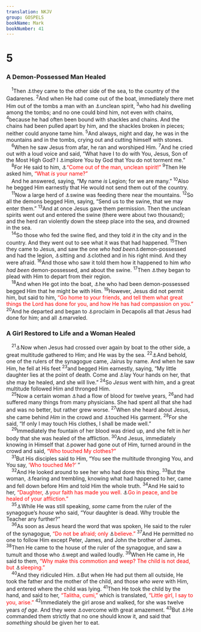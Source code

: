 ```yaml
---
translation: NKJV
group: GOSPELS
bookName: Mark 
bookNumber: 41
---
```


<div class="title"><h1>5</h1><h3>A Demon-Possessed Man Healed</h3></div>
<span class="verse mac_5_1"> <sup>1</sup>Then <a data-toggle="tooltip" data-placement="bottom" title="Matt. 8:28–34; Luke 8:26–37">⚓</a>they came to the other side of the sea, to the country of the Gadarenes. </span>
<span class="verse mac_5_2"><sup>2</sup>And when He had come out of the boat, immediately there met Him out of the tombs a man with an <a data-toggle="tooltip" data-placement="bottom" title="Mark 1:23; 7:25; (Rev. 16:13, 14)">⚓</a>unclean spirit, </span>
<span class="verse mac_5_3"><sup>3</sup>who had <i>his</i> dwelling among the tombs; and no one could bind him, not even with chains, </span>
<span class="verse mac_5_4"><sup>4</sup>because he had often been bound with shackles and chains. And the chains had been pulled apart by him, and the shackles broken in pieces; neither could anyone tame him. </span>
<span class="verse mac_5_5"><sup>5</sup>And always, night and day, he was in the mountains and in the tombs, crying out and cutting himself with stones.<br/></span>
<span class="verse mac_5_6"> <sup>6</sup>When he saw Jesus from afar, he ran and worshiped Him. </span>
<span class="verse mac_5_7"><sup>7</sup>And he cried out with a loud voice and said, “What have I to do with You, Jesus, Son of the Most High God? I <a data-toggle="tooltip" data-placement="bottom" title="Matt. 26:63; Mark 1:24; Acts 19:13">⚓</a>implore You by God that You do not torment me.”<br/></span>
<span class="verse mac_5_8"> <sup>8</sup>For He said to him, <a data-toggle="tooltip" data-placement="bottom" title="Mark 1:25; 9:25; (Acts 16:18)">⚓</a><font color="red">“Come out of the man, unclean spirit!”</font></span>
<span class="verse mac_5_9"><sup>9</sup>Then He asked him, <font color="red">“What <i>is</i> your name?”</font><br/> And he answered, saying, “My name <i>is</i> Legion; for we are many.” </span>
<span class="verse mac_5_10"><sup>10</sup>Also he begged Him earnestly that He would not send them out of the country.<br/></span>
<span class="verse mac_5_11"> <sup>11</sup>Now a large herd of <a data-toggle="tooltip" data-placement="bottom" title="Lev. 11:7, 8; Deut. 14:8; Luke 15:15, 16">⚓</a>swine was feeding there near the mountains. </span>
<span class="verse mac_5_12"><sup>12</sup>So all the demons begged Him, saying, “Send us to the swine, that we may enter them.” </span>
<span class="verse mac_5_13"><sup>13</sup>And at once Jesus gave them permission. Then the unclean spirits went out and entered the swine (there were about two thousand); and the herd ran violently down the steep place into the sea, and drowned in the sea.<br/></span>
<span class="verse mac_5_14"> <sup>14</sup>So those who fed the swine fled, and they told <i>it</i> in the city and in the country. And they went out to see what it was that had happened. </span>
<span class="verse mac_5_15"><sup>15</sup>Then they came to Jesus, and saw the one <i>who</i> <i>had</i> <i>been</i><a data-toggle="tooltip" data-placement="bottom" title="Matt. 4:24; 8:16; Mark 1:32">⚓</a>demon-possessed and had the legion, <a data-toggle="tooltip" data-placement="bottom" title="Luke 10:39">⚓</a>sitting and <a data-toggle="tooltip" data-placement="bottom" title="(Is. 61:10)">⚓</a>clothed and in his right mind. And they were afraid. </span>
<span class="verse mac_5_16"><sup>16</sup>And those who saw it told them how it happened to him <i>who</i> <i>had</i> <i>been</i> demon-possessed, and about the swine. </span>
<span class="verse mac_5_17"><sup>17</sup>Then <a data-toggle="tooltip" data-placement="bottom" title="Matt. 8:34; Acts 16:39">⚓</a>they began to plead with Him to depart from their region.<br/></span>
<span class="verse mac_5_18"> <sup>18</sup>And when He got into the boat, <a data-toggle="tooltip" data-placement="bottom" title="Luke 8:38, 39">⚓</a>he who had been demon-possessed begged Him that he might be with Him. </span>
<span class="verse mac_5_19"><sup>19</sup>However, Jesus did not permit him, but said to him, <font color="red">“Go home to your friends, and tell them what great things the Lord has done for you, and how He has had compassion on you.”</font></span>
<span class="verse mac_5_20"><sup>20</sup>And he departed and began to <a data-toggle="tooltip" data-placement="bottom" title="Ex. 15:2; Ps. 66:16">⚓</a>proclaim in Decapolis all that Jesus had done for him; and all <a data-toggle="tooltip" data-placement="bottom" title="Matt. 9:8, 33; John 5:20; 7:21; Acts 3:12; 4:13">⚓</a>marveled.<br/></span>
<div class="title"><h3>A Girl Restored to Life and a Woman Healed</h3></div>
<span class="verse mac_5_21"> <sup>21</sup><a data-toggle="tooltip" data-placement="bottom" title="Matt. 9:1; Luke 8:40">⚓</a>Now when Jesus had crossed over again by boat to the other side, a great multitude gathered to Him; and He was by the sea. </span>
<span class="verse mac_5_22"><sup>22</sup><a data-toggle="tooltip" data-placement="bottom" title="Matt. 9:18–26; Luke 8:41–56; Acts 13:15">⚓</a>And behold, one of the rulers of the synagogue came, Jairus by name. And when he saw Him, he fell at His feet </span>
<span class="verse mac_5_23"><sup>23</sup>and begged Him earnestly, saying, “My little daughter lies at the point of death. Come and <a data-toggle="tooltip" data-placement="bottom" title="Matt. 8:15; Mark 6:5; 7:32; 8:23, 25; 16:18; Luke 4:40; Acts 9:17; 28:8">⚓</a>lay Your hands on her, that she may be healed, and she will live.” </span>
<span class="verse mac_5_24"><sup>24</sup>So <i>Jesus</i> went with him, and a great multitude followed Him and thronged Him.<br/></span>
<span class="verse mac_5_25"> <sup>25</sup>Now a certain woman <a data-toggle="tooltip" data-placement="bottom" title="Lev. 15:19, 25; Matt. 9:20">⚓</a>had a flow of blood for twelve years, </span>
<span class="verse mac_5_26"><sup>26</sup>and had suffered many things from many physicians. She had spent all that she had and was no better, but rather grew worse. </span>
<span class="verse mac_5_27"><sup>27</sup>When she heard about Jesus, she came behind <i>Him</i> in the crowd and <a data-toggle="tooltip" data-placement="bottom" title="Matt. 14:35, 36; Mark 3:10; 6:56">⚓</a>touched His garment. </span>
<span class="verse mac_5_28"><sup>28</sup>For she said, “If only I may touch His clothes, I shall be made well.”<br/></span>
<span class="verse mac_5_29"> <sup>29</sup>Immediately the fountain of her blood was dried up, and she felt in <i>her</i> body that she was healed of the affliction. </span>
<span class="verse mac_5_30"><sup>30</sup>And Jesus, immediately knowing in Himself that <a data-toggle="tooltip" data-placement="bottom" title="Luke 6:19; 8:46">⚓</a>power had gone out of Him, turned around in the crowd and said, <font color="red">“Who touched My clothes?”</font><br/></span>
<span class="verse mac_5_31"> <sup>31</sup>But His disciples said to Him, “You see the multitude thronging You, and You say, <font color="red">‘Who touched Me?’</font> ”<br/></span>
<span class="verse mac_5_32"> <sup>32</sup>And He looked around to see her who had done this thing. </span>
<span class="verse mac_5_33"><sup>33</sup>But the woman, <a data-toggle="tooltip" data-placement="bottom" title="(Ps. 89:7)">⚓</a>fearing and trembling, knowing what had happened to her, came and fell down before Him and told Him the whole truth. </span>
<span class="verse mac_5_34"><sup>34</sup>And He said to her, <font color="red">“Daughter, </font><a data-toggle="tooltip" data-placement="bottom" title="Matt. 9:22; Mark 10:52; Acts 14:9">⚓</a><font color="red">your faith has made you well. </font><a data-toggle="tooltip" data-placement="bottom" title="1 Sam. 1:17; 20:42; 2 Kin. 5:19; Luke 7:50; 8:48; Acts 16:36; (James 2:16)">⚓</a><font color="red">Go in peace, and be healed of your affliction.”</font><br/></span>
<span class="verse mac_5_35"> <sup>35</sup><a data-toggle="tooltip" data-placement="bottom" title="Luke 8:49">⚓</a>While He was still speaking, <i>some</i> came from the ruler of the synagogue’s <i>house</i> who said, “Your daughter is dead. Why trouble the Teacher any further?”<br/></span>
<span class="verse mac_5_36"> <sup>36</sup>As soon as Jesus heard the word that was spoken, He said to the ruler of the synagogue, <font color="red">“Do not be afraid; only </font><a data-toggle="tooltip" data-placement="bottom" title="(Mark 9:23; John 11:40)">⚓</a><font color="red">believe.”</font></span>
<span class="verse mac_5_37"><sup>37</sup>And He permitted no one to follow Him except Peter, James, and John the brother of James. </span>
<span class="verse mac_5_38"><sup>38</sup>Then He came to the house of the ruler of the synagogue, and saw a tumult and those who <a data-toggle="tooltip" data-placement="bottom" title="Mark 16:10; Acts 9:39">⚓</a>wept and wailed loudly. </span>
<span class="verse mac_5_39"><sup>39</sup>When He came in, He said to them, <font color="red">“Why make this commotion and weep? The child is not dead, but </font><a data-toggle="tooltip" data-placement="bottom" title="John 11:4, 11">⚓</a><font color="red">sleeping.”</font><br/></span>
<span class="verse mac_5_40"> <sup>40</sup>And they ridiculed Him. <a data-toggle="tooltip" data-placement="bottom" title="Acts 9:40">⚓</a>But when He had put them all outside, He took the father and the mother of the child, and those <i>who</i> <i>were</i> with Him, and entered where the child was lying. </span>
<span class="verse mac_5_41"><sup>41</sup>Then He took the child by the hand, and said to her, <font color="red">“Talitha, cumi,”</font> which is translated, <font color="red">“Little girl, I say to you, arise.”</font></span>
<span class="verse mac_5_42"><sup>42</sup>Immediately the girl arose and walked, for she was twelve years <i>of</i> <i>age.</i> And they were <a data-toggle="tooltip" data-placement="bottom" title="Mark 1:27; 7:37">⚓</a>overcome with great amazement. </span>
<span class="verse mac_5_43"><sup>43</sup>But <a data-toggle="tooltip" data-placement="bottom" title="(Matt. 8:4; 12:16–19; 17:9); Mark 3:12">⚓</a>He commanded them strictly that no one should know it, and said that <i>something</i> should be given her to eat.<br/></span>
